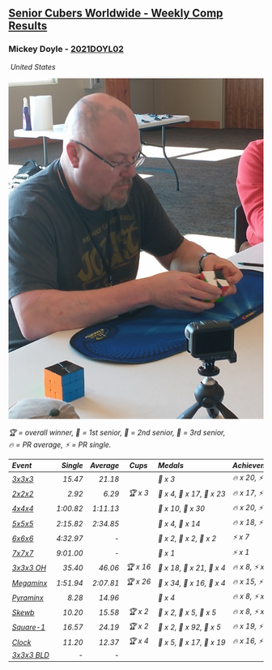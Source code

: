 <style>table {white-space: nowrap;}</style>
<link rel="stylesheet" type="text/css" href="/scw-comp/css/flags.css" />

## [Senior Cubers Worldwide - Weekly Comp Results](/scw-comp/results/)
### Mickey Doyle - [2021DOYL02](https://www.worldcubeassociation.org/persons/2021DOYL02)

<i class="flag flag-US" />&nbsp;United States

![Mickey Doyle](1644595509.jpg)

<span style="white-space: nowrap;">🏆 = overall winner</span>, <span style="white-space: nowrap;">🥇 = 1st senior</span>, <span style="white-space: nowrap;">🥈 = 2nd senior</span>, <span style="white-space: nowrap;">🥉 = 3rd senior</span>, <span style="white-space: nowrap;">🔥 = PR average</span>, <span style="white-space: nowrap;">⚡ = PR single</span>.

| Event | Single | Average | Cups | Medals | Achievements|
| :-- | --: | --: | :--: | :-- | :-- |
| [3x3x3](333.md) | 15.47 | 21.18 |  | 🥉 x 3 | 🔥 x 20, ⚡ x 14 |
| [2x2x2](222.md) | 2.92 | 6.29 | 🏆 x 3 | 🥇 x 4, 🥈 x 17, 🥉 x 23 | 🔥 x 17, ⚡ x 14 |
| [4x4x4](444.md) | 1:00.82 | 1:11.13 |  | 🥈 x 10, 🥉 x 30 | 🔥 x 20, ⚡ x 17 |
| [5x5x5](555.md) | 2:15.82 | 2:34.85 |  | 🥈 x 4, 🥉 x 14 | 🔥 x 18, ⚡ x 14 |
| [6x6x6](666.md) | 4:32.97 | - |  | 🥇 x 2, 🥈 x 2, 🥉 x 2 | ⚡ x 7 |
| [7x7x7](777.md) | 9:01.00 | - |  | 🥈 x 1 | ⚡ x 1 |
| [3x3x3 OH](333oh.md) | 35.40 | 46.06 | 🏆 x 16 | 🥇 x 18, 🥈 x 21, 🥉 x 4 | 🔥 x 8, ⚡ x 9 |
| [Megaminx](minx.md) | 1:51.94 | 2:07.81 | 🏆 x 26 | 🥇 x 34, 🥈 x 16, 🥉 x 4 | 🔥 x 15, ⚡ x 20 |
| [Pyraminx](pyram.md) | 8.28 | 14.96 |  | 🥉 x 4 | 🔥 x 8, ⚡ x 7 |
| [Skewb](skewb.md) | 10.20 | 15.58 | 🏆 x 2 | 🥇 x 2, 🥈 x 5, 🥉 x 5 | 🔥 x 8, ⚡ x 6 |
| [Square-1](sq1.md) | 16.57 | 24.19 | 🏆 x 2 | 🥇 x 2, 🥈 x 92, 🥉 x 5 | 🔥 x 19, ⚡ x 13 |
| [Clock](clock.md) | 11.20 | 12.37 | 🏆 x 4 | 🥇 x 5, 🥈 x 17, 🥉 x 19 | 🔥 x 16, ⚡ x 16 |
| [3x3x3 BLD](333bf.md) | - | - |  |  |  |

<!-- Global site tag (gtag.js) - Google Analytics -->
<script async src="https://www.googletagmanager.com/gtag/js?id=UA-86348435-3"></script>
<script>window.dataLayer = window.dataLayer || []; function gtag() {dataLayer.push(arguments);} gtag('js', new Date()); gtag('config', 'UA-86348435-3');</script>
